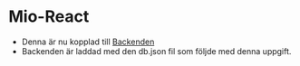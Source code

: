 # Mio-React

- Denna är nu kopplad till  <a href="https://github.com/Johan88Dev/WebApiMioExercise" target="_Blank">Backenden</a><br>
- Backenden är laddad med den db.json fil som följde med denna uppgift. 
